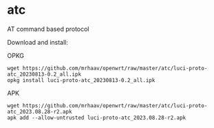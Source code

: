 # atc

AT command based protocol

Download and install:

OPKG
```
wget https://github.com/mrhaav/openwrt/raw/master/atc/luci-proto-atc_20230813-0.2_all.ipk
opkg install luci-proto-atc_20230813-0.2_all.ipk
```

APK
```
wget https://github.com/mrhaav/openwrt/raw/master/atc/luci-proto-atc_2023.08.28-r2.apk
apk add --allow-untrusted luci-proto-atc_2023.08.28-r2.apk
```
